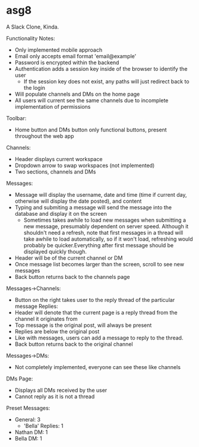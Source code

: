 # asg8

A Slack Clone, Kinda.

Functionality Notes:

- Only implemented mobile approach
- Email only accepts email format 'email@example'
- Password is encrypted within the backend
- Authentication adds a session key inside of the browser to identify the user
  - If the session key does not exist, any paths will just redirect back to the login
- Will populate channels and DMs on the home page
- All users will current see the same channels due to incomplete implementation of permissions

Toolbar:
- Home button and DMs button only functional buttons, present throughout the web app

Channels:
- Header displays current workspace
- Dropdown arrow to swap workspaces (not implemented)
- Two sections, channels and DMs

Messages:
- Message will display the username, date and time (time if current day, otherwise will display the date posted), and content
- Typing and submiting a message will send the message into the database and display it on the screen
    - Sometimes takes awhile to load new messages when submitting a new message, presumably dependent on server speed. Although it shouldn't need a refresh, note that first messages in a thread will take awhile to load automatically, so if it won't load, refreshing would probably be quicker.Everything after first message should be displayed quickly though.
- Header will be of the current channel or DM
- Once message list becomes larger than the screen, scroll to see new messages
- Back button returns back to the channels page


Messages->Channels:
- Button on the right takes user to the reply thread of the particular message
Replies:
- Header will denote that the current page is a reply thread from the channel it originates from
- Top message is the original post, will always be present
- Replies are below the original post
- Like with messages, users can add a message to reply to the thread.
- Back button returns back to the original channel

Messages->DMs:
- Not completely implemented, everyone can see these like channels

DMs Page:
- Displays all DMs received by the user
- Cannot reply as it is not a thread

Preset Messages:
- General: 3
  - 'Bella' Replies: 1
- Nathan DM: 1
- Bella DM: 1